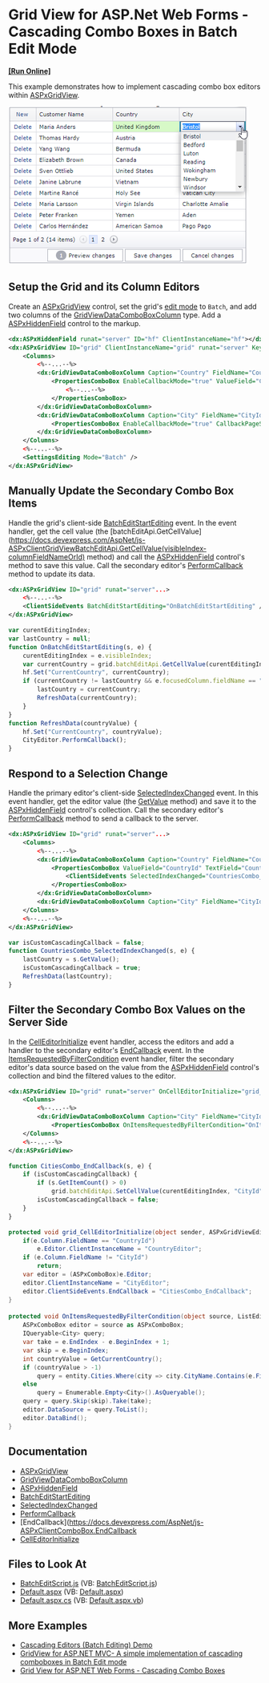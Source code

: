 # Grid View for ASP.Net Web Forms - Cascading Combo Boxes in Batch Edit Mode
<!-- run online -->
**[[Run Online]](https://codecentral.devexpress.com/t124512/)**
<!-- run online end -->

This example demonstrates how to implement cascading combo box editors within [ASPxGridView](https://docs.devexpress.com/AspNet/DevExpress.Web.ASPxGridView).

![CascadingCBBatchEditMode](images/CascadingCBBatchEditMode.png)

## Setup the Grid and its Column Editors

Create an [ASPxGridView](https://docs.devexpress.com/AspNet/DevExpress.Web.ASPxGridView) control, set the grid's [edit mode](https://docs.devexpress.com/AspNet/DevExpress.Web.ASPxGridViewEditingSettings.Mode) to `Batch`, and add two columns of the [GridViewDataComboBoxColumn](https://docs.devexpress.com/AspNet/DevExpress.Web.GridViewDataComboBoxColumn) type. Add a [ASPxHiddenField](https://docs.devexpress.com/AspNet/DevExpress.Web.ASPxHiddenField) control to the markup.

```xml
<dx:ASPxHiddenField runat="server" ID="hf" ClientInstanceName="hf"></dx:ASPxHiddenField>
<dx:ASPxGridView ID="grid" ClientInstanceName="grid" runat="server" KeyFieldName="CustomerId">
    <Columns>
        <%--...--%>
        <dx:GridViewDataComboBoxColumn Caption="Country" FieldName="CountryId">
            <PropertiesComboBox EnableCallbackMode="true" ValueField="CountryId" TextField="CountryName" ValueType="System.Int32">
                <%--...--%>
            </PropertiesComboBox>
        </dx:GridViewDataComboBoxColumn>
        <dx:GridViewDataComboBoxColumn Caption="City" FieldName="CityId">
            <PropertiesComboBox EnableCallbackMode="true" CallbackPageSize="20" ValueType="System.Int32" TextField="CityName" ValueField="CityId" ... />
        </dx:GridViewDataComboBoxColumn>
    </Columns>
    <%--...--%>
    <SettingsEditing Mode="Batch" />
</dx:ASPxGridView>
```

## Manually Update the Secondary Combo Box Items

Handle the grid's client-side [BatchEditStartEditing](https://docs.devexpress.com/AspNet/js-ASPxClientGridView.BatchEditStartEditing) event. In the event handler, get the cell value (the [batchEditApi.GetCellValue](https://docs.devexpress.com/AspNet/js-ASPxClientGridViewBatchEditApi.GetCellValue(visibleIndex-columnFieldNameOrId) method) and call the [ASPxHiddenField](https://docs.devexpress.com/AspNet/DevExpress.Web.ASPxHiddenField) control's method to save this value. Call the secondary editor's [PerformCallback](https://docs.devexpress.com/AspNet/js-ASPxClientComboBox.PerformCallback(parameter)) method to update its data.

```xml
<dx:ASPxGridView ID="grid" runat="server"...>
    <%--...--%>
    <ClientSideEvents BatchEditStartEditing="OnBatchEditStartEditing" />
</dx:ASPxGridView>
```

```js
var curentEditingIndex;
var lastCountry = null;
function OnBatchEditStartEditing(s, e) {
    curentEditingIndex = e.visibleIndex;
    var currentCountry = grid.batchEditApi.GetCellValue(curentEditingIndex, "CountryId");
    hf.Set("CurrentCountry", currentCountry);
    if (currentCountry != lastCountry && e.focusedColumn.fieldName == "CityId" && currentCountry != null) {
        lastCountry = currentCountry;
        RefreshData(currentCountry);
    }
}
function RefreshData(countryValue) {
    hf.Set("CurrentCountry", countryValue);
    CityEditor.PerformCallback();
}
```

## Respond to a Selection Change

Handle the primary editor's client-side [SelectedIndexChanged](https://docs.devexpress.com/AspNet/js-ASPxClientComboBox.SelectedIndexChanged) event. In this event handler, get the editor value (the [GetValue](https://docs.devexpress.com/AspNet/js-ASPxClientEditBase.GetValue) method) and save it to the [ASPxHiddenField](https://docs.devexpress.com/AspNet/DevExpress.Web.ASPxHiddenField) control's collection. Call the secondary editor's [PerformCallback](https://docs.devexpress.com/AspNet/js-ASPxClientComboBox.PerformCallback(parameter)) method to send a callback to the server.

```xml
<dx:ASPxGridView ID="grid" runat="server"...>
    <Columns>
        <%--...--%>
        <dx:GridViewDataComboBoxColumn Caption="Country" FieldName="CountryId">
            <PropertiesComboBox ValueField="CountryId" TextField="CountryName" ValueType="System.Int32">
                <ClientSideEvents SelectedIndexChanged="CountriesCombo_SelectedIndexChanged" />
            </PropertiesComboBox>
        </dx:GridViewDataComboBoxColumn>
        <dx:GridViewDataComboBoxColumn Caption="City" FieldName="CityId" />
    </Columns>
    <%--...--%>
</dx:ASPxGridView>
```

```js
var isCustomCascadingCallback = false;
function CountriesCombo_SelectedIndexChanged(s, e) {
    lastCountry = s.GetValue();
    isCustomCascadingCallback = true;
    RefreshData(lastCountry);
}
```

## Filter the Secondary Combo Box Values on the Server Side

In the [CellEditorInitialize](https://docs.devexpress.com/AspNet/DevExpress.Web.ASPxGridView.CellEditorInitialize) event handler, access the editors and add a handler to the secondary editor's [EndCallback](https://docs.devexpress.com/AspNet/js-ASPxClientComboBox.EndCallback) event. In the [ItemsRequestedByFilterCondition](https://docs.devexpress.com/AspNet/DevExpress.Web.ComboBoxProperties.ItemsRequestedByFilterCondition) event handler, filter the secondary editor's data source based on the value from the [ASPxHiddenField](https://docs.devexpress.com/AspNet/DevExpress.Web.ASPxHiddenField) control's collection and bind the filtered values to the editor.

```xml
<dx:ASPxGridView ID="grid" runat="server" OnCellEditorInitialize="grid_CellEditorInitialize" ...>
    <Columns>
        <%--...--%>
        <dx:GridViewDataComboBoxColumn Caption="City" FieldName="CityId">
            <PropertiesComboBox OnItemsRequestedByFilterCondition="OnItemsRequestedByFilterCondition" ValueType="System.Int32" TextField="CityName" ValueField="CityId">
    </Columns>
    <%--...--%>
</dx:ASPxGridView>
```
```js
function CitiesCombo_EndCallback(s, e) {
    if (isCustomCascadingCallback) {
        if (s.GetItemCount() > 0)
            grid.batchEditApi.SetCellValue(curentEditingIndex, "CityId", s.GetItem(0).value);
        isCustomCascadingCallback = false;
    }
}
```

```c#
protected void grid_CellEditorInitialize(object sender, ASPxGridViewEditorEventArgs e) {
    if(e.Column.FieldName == "CountryId")
        e.Editor.ClientInstanceName = "CountryEditor";
    if (e.Column.FieldName != "CityId")
        return;
    var editor = (ASPxComboBox)e.Editor;
    editor.ClientInstanceName = "CityEditor";
    editor.ClientSideEvents.EndCallback = "CitiesCombo_EndCallback";
}

protected void OnItemsRequestedByFilterCondition(object source, ListEditItemsRequestedByFilterConditionEventArgs e) {
    ASPxComboBox editor = source as ASPxComboBox;
    IQueryable<City> query;
    var take = e.EndIndex - e.BeginIndex + 1;
    var skip = e.BeginIndex;
    int countryValue = GetCurrentCountry();
    if (countryValue > -1)
        query = entity.Cities.Where(city => city.CityName.Contains(e.Filter) && city.Country.CountryId == countryValue).OrderBy(city => city.CityId);
    else
        query = Enumerable.Empty<City>().AsQueryable();
    query = query.Skip(skip).Take(take);
    editor.DataSource = query.ToList();
    editor.DataBind();
}
```

## Documentation

- [ASPxGridView](https://docs.devexpress.com/AspNet/DevExpress.Web.ASPxGridView)
- [GridViewDataComboBoxColumn](https://docs.devexpress.com/AspNet/DevExpress.Web.GridViewDataComboBoxColumn)
- [ASPxHiddenField](https://docs.devexpress.com/AspNet/DevExpress.Web.ASPxHiddenField)
- [BatchEditStartEditing](https://docs.devexpress.com/AspNet/js-ASPxClientGridView.BatchEditStartEditing)
- [SelectedIndexChanged](https://docs.devexpress.com/AspNet/js-ASPxClientComboBox.SelectedIndexChanged)
- [PerformCallback](https://docs.devexpress.com/AspNet/js-ASPxClientComboBox.PerformCallback(parameter)) 
- [EndCallback](https://docs.devexpress.com/AspNet/js-ASPxClientComboBox.EndCallback
- [CellEditorInitialize](https://docs.devexpress.com/AspNet/DevExpress.Web.ASPxGridView.CellEditorInitialize)

## Files to Look At

* [BatchEditScript.js](./CS/T124512/BatchEditScript.js) (VB: [BatchEditScript.js](./VB/T124512/BatchEditScript.js))
* [Default.aspx](./CS/T124512/Default.aspx) (VB: [Default.aspx](./VB/T124512/Default.aspx))
* [Default.aspx.cs](./CS/T124512/Default.aspx.cs) (VB: [Default.aspx.vb](./VB/T124512/Default.aspx.vb))

## More Examples

- [Cascading Editors (Batch Editing) Demo](https://demos.devexpress.com/ASPxGridViewDemos/GridEditing/CascadingComboBoxesBatch.aspx)
- [GridView for ASP.NET MVC- A simple implementation of cascading comboboxes in Batch Edit mode](https://github.com/DevExpress-Examples/gridview-a-simple-implementation-of-cascading-comboboxes-in-batch-edit-mode-t155879)
- [Grid View for ASP.NET Web Forms - Cascading Combo Boxes](https://github.com/DevExpress-Examples/asp-net-web-forms-grid-cascaded-combo-box-columns/blob/15.1.3%2B/Readme.md)
